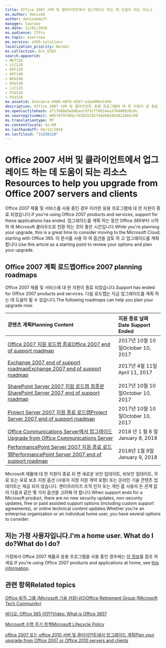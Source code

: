 ```yaml
---
title: Office 2007 서버 및 클라이언트에서 업그레이드 하는 데 도움이 되는 리소스
ms.author: deniseb
author: denisebmsft
manager: laurawi
ms.date: 11/01/2018
ms.audience: ITPro
ms.topic: overview
ms.service: o365-solutions
localization_priority: Normal
ms.collection: Ent_O365
search.appverid:
- MET150
- LCC120
- OFF120
- OFF140
- WSU140
- OSU140
- LCC125
- PJU120
- PSV120
ms.assetid: b2acaeca-4986-40f4-92b7-a1bdd06e549d
description: Office 2007 서버 및 클라이언트 응용 프로그램에 대 한 지원이 곧 종료 되며 사용자 지정 지원 계약을 사용할 수 없습니다. 이 문서를 사용 하 여 업그레이드 계획을 시작 합니다.
ms.openlocfilehash: d717688e5eb0baefd73cf70914aa378400820c0c
ms.sourcegitcommit: 60578f9fd0bc7d102529274deb02d63822682c09
ms.translationtype: MT
ms.contentlocale: ko-KR
ms.lasthandoff: 04/13/2019
ms.locfileid: "31838210"
---
```

# <a name="resources-to-help-you-upgrade-from-office-2007-servers-and-clients"></a><span data-ttu-id="c1d03-104">Office 2007 서버 및 클라이언트에서 업그레이드 하는 데 도움이 되는 리소스</span><span class="sxs-lookup"><span data-stu-id="c1d03-104">Resources to help you upgrade from Office 2007 servers and clients</span></span>

<span data-ttu-id="c1d03-105">Office 2007 제품 및 서비스를 사용 중인 경우 이러한 응용 프로그램에 대 한 지원이 종료 되었습니다.</span><span class="sxs-lookup"><span data-stu-id="c1d03-105">If you're using Office 2007 products and services, support for these applications has ended.</span></span> <span data-ttu-id="c1d03-106">업그레이드를 계획 하는 동안 Office 365부터 시작 하 여 Microsoft 클라우드로 전환 하는 것이 좋은 시간입니다.</span><span class="sxs-lookup"><span data-stu-id="c1d03-106">While you're planning your upgrade, this is a great time to consider moving to the Microsoft Cloud, starting with Office 365.</span></span> <span data-ttu-id="c1d03-107">이 문서를 사용 하 여 옵션을 검토 하 고 업그레이드를 계획 합니다.</span><span class="sxs-lookup"><span data-stu-id="c1d03-107">Use this article as a starting point to review your options and plan your upgrade.</span></span>
      
## <a name="office-2007-planning-roadmaps"></a><span data-ttu-id="c1d03-108">Office 2007 계획 로드맵</span><span class="sxs-lookup"><span data-stu-id="c1d03-108">Office 2007 planning roadmaps</span></span>
  
<span data-ttu-id="c1d03-109">Office 2007 제품 및 서비스에 대 한 지원이 종료 되었습니다.</span><span class="sxs-lookup"><span data-stu-id="c1d03-109">Support has ended for Office 2007 products and services.</span></span> <span data-ttu-id="c1d03-110">다음 로드맵는 지금 업그레이드를 계획 하는 데 도움이 될 수 있습니다.</span><span class="sxs-lookup"><span data-stu-id="c1d03-110">The following roadmaps can help you plan your upgrade now.</span></span>

|<span data-ttu-id="c1d03-111">**콘텐츠 계획**</span><span class="sxs-lookup"><span data-stu-id="c1d03-111">**Planning Content**</span></span>|<span data-ttu-id="c1d03-112">**지원 종료 날짜**</span><span class="sxs-lookup"><span data-stu-id="c1d03-112">**Date Support Ended**</span></span>|
|:-----|:-----|
|[<span data-ttu-id="c1d03-113">Office 2007 지원 로드맵 종료</span><span class="sxs-lookup"><span data-stu-id="c1d03-113">Office 2007 end of support roadmap</span></span>](https://docs.microsoft.com/DeployOffice/office-2007-end-support-roadmap) <br/> |<span data-ttu-id="c1d03-114">2017년 10월 10일</span><span class="sxs-lookup"><span data-stu-id="c1d03-114">October 10, 2017</span></span>  <br/> |
|[<span data-ttu-id="c1d03-115">Exchange 2007 end of support roadmap</span><span class="sxs-lookup"><span data-stu-id="c1d03-115">Exchange 2007 end of support roadmap</span></span>](exchange-2007-end-of-support.md) <br/> |<span data-ttu-id="c1d03-116">2017년 4월 11일</span><span class="sxs-lookup"><span data-stu-id="c1d03-116">April 11, 2017</span></span>  <br/> |
|<span data-ttu-id="c1d03-117">
  [SharePoint Server 2007 지원 로드맵 최종본](sharepoint-2007-end-of-support.md)</span><span class="sxs-lookup"><span data-stu-id="c1d03-117">[SharePoint Server 2007 end of support roadmap](sharepoint-2007-end-of-support.md)</span></span> <br/> |<span data-ttu-id="c1d03-118">2017년 10월 10일</span><span class="sxs-lookup"><span data-stu-id="c1d03-118">October 10, 2017</span></span>  <br/> |
|[<span data-ttu-id="c1d03-119">Project Server 2007 지원 종료 로드맵</span><span class="sxs-lookup"><span data-stu-id="c1d03-119">Project Server 2007 end of support roadmap</span></span>](project-server-2007-end-of-support.md) <br/> |<span data-ttu-id="c1d03-120">2017년 10월 10일</span><span class="sxs-lookup"><span data-stu-id="c1d03-120">October 10, 2017</span></span>  <br/> |
|[<span data-ttu-id="c1d03-121">Office Communications Server에서 업그레이드</span><span class="sxs-lookup"><span data-stu-id="c1d03-121">Upgrade from Office Communications Server</span></span>](https://docs.microsoft.com/SkypeForBusiness/plan-your-deployment/upgrade) <br/> |<span data-ttu-id="c1d03-122">2018 년 1 월 8 일</span><span class="sxs-lookup"><span data-stu-id="c1d03-122">January 8, 2018</span></span>  <br/> |
|[<span data-ttu-id="c1d03-123">PerformancePoint Server 2007 지원 종료 로드맵</span><span class="sxs-lookup"><span data-stu-id="c1d03-123">PerformancePoint Server 2007 end of support roadmap</span></span>](pps-2007-end-of-support.md) <br/> |<span data-ttu-id="c1d03-124">2018년 1월 9일</span><span class="sxs-lookup"><span data-stu-id="c1d03-124">January 9, 2018</span></span>  <br/> |
   
<span data-ttu-id="c1d03-125">Microsoft 제품에 대 한 지원이 종료 되 면 새로운 보안 업데이트, 비보안 업데이트, 무료 또는 유료 보조 지원 옵션 (사용자 지정 지원 계약 포함) 또는 온라인 기술 콘텐츠 업데이트는 제공 되지 않습니다. 엔터프라이즈 조직 인지 또는 개인 홈 사용자 든 관계 없이 다음과 같은 몇 가지 옵션을 고려해 야 합니다.</span><span class="sxs-lookup"><span data-stu-id="c1d03-125">When support ends for a Microsoft product, there are no new security updates, non-security updates, free or paid assisted support options (including custom support agreements), or online technical content updates.Whether you're an enterprise organization or an individual home user, you have several options to consider:</span></span>

## <a name="im-a-home-user-what-do-i-do"></a><span data-ttu-id="c1d03-126">저는 가정 사용자입니다.</span><span class="sxs-lookup"><span data-stu-id="c1d03-126">I'm a home user.</span></span> <span data-ttu-id="c1d03-127">What do I do?</span><span class="sxs-lookup"><span data-stu-id="c1d03-127">What do I do?</span></span>

<span data-ttu-id="c1d03-128">가정에서 Office 2007 제품과 응용 프로그램을 사용 중인 경우에는 [이 정보](plan-upgrade-previous-versions-office.md#im-a-home-user-what-do-i-do)를 참조 하세요.</span><span class="sxs-lookup"><span data-stu-id="c1d03-128">If you're using Office 2007 products and applications at home, see [this information](plan-upgrade-previous-versions-office.md#im-a-home-user-what-do-i-do).</span></span>
     
## <a name="related-topics"></a><span data-ttu-id="c1d03-129">관련 항목</span><span class="sxs-lookup"><span data-stu-id="c1d03-129">Related topics</span></span>

[<span data-ttu-id="c1d03-130">Office 퇴직 그룹 (Microsoft 기술 커뮤니티)</span><span class="sxs-lookup"><span data-stu-id="c1d03-130">Office Retirement Group (Microsoft Tech Community)</span></span>](https://go.microsoft.com/fwlink/?linkid=842065)
  
[<span data-ttu-id="c1d03-131">비디오: Office 365 이란?</span><span class="sxs-lookup"><span data-stu-id="c1d03-131">Video: What is Office 365?</span></span>](https://support.office.com/article/847caf12-2589-452c-8aca-1c009797678b.aspx)
  
[<span data-ttu-id="c1d03-132">Microsoft 수명 주기 정책</span><span class="sxs-lookup"><span data-stu-id="c1d03-132">Microsoft Lifecycle Policy</span></span>](https://go.microsoft.com/fwlink/?linkid=865200)

[<span data-ttu-id="c1d03-133">office 2007 또는 office 2010 서버 및 클라이언트에서 업그레이드 계획</span><span class="sxs-lookup"><span data-stu-id="c1d03-133">Plan your upgrade from Office 2007 or Office 2010 servers and clients</span></span>](plan-upgrade-previous-versions-office.md)
  

